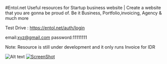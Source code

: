 #Entol.net 
Useful resources for Startup business website  | Create a website that you are gonna be proud of. Be it Business, Portfolio,invoicing, Agency & much more  

Test Drive : https://entol.net/auth/login

email:xyz@gmail.com
password:11111111

Note: Resource is still under development and it only runs Invoice for IDR

![Alt text](https://entol.net/uploads/2vctys2irfwgcks084.jpg "Dashboard Screenshoot")
[![ScreenShot](https://raw.github.com/GabLeRoux/WebMole/master/ressources/WebMole_Youtube_Video.png)](https://youtu.be/i7TgjVV6vcc)


